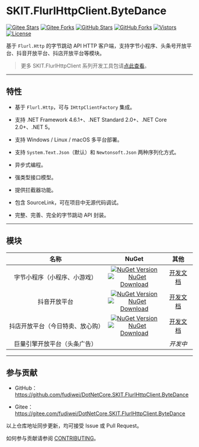 ﻿# SKIT.FlurlHttpClient.ByteDance

[![Gitee Stars](https://gitee.com/fudiwei/DotNetCore.SKIT.FlurlHttpClient.ByteDance/badge/star.svg?title=Stars)](https://gitee.com/fudiwei/DotNetCore.SKIT.FlurlHttpClient.ByteDance)
[![Gitee Forks](https://gitee.com/fudiwei/DotNetCore.SKIT.FlurlHttpClient.ByteDance/badge/fork.svg?title=Forks)](https://gitee.com/fudiwei/DotNetCore.SKIT.FlurlHttpClient.ByteDance)
[![GitHub Stars](https://img.shields.io/github/stars/fudiwei/DotNetCore.SKIT.FlurlHttpClient.ByteDance?logo=github&label=Stars)](https://github.com/fudiwei/DotNetCore.SKIT.FlurlHttpClient.ByteDance)
[![GitHub Forks](https://img.shields.io/github/forks/fudiwei/DotNetCore.SKIT.FlurlHttpClient.ByteDance?logo=github&label=Forks)](https://github.com/fudiwei/DotNetCore.SKIT.FlurlHttpClient.ByteDance)
[![Vistors](https://visitor-badge.laobi.icu/badge?page_id=fudiwei.DotNetCore.SKIT.FlurlHttpClient.ByteDance&title=Visitors)](https://github.com/fudiwei/DotNetCore.SKIT.FlurlHttpClient.ByteDance)
[![License](https://img.shields.io/github/license/fudiwei/DotNetCore.SKIT.FlurlHttpClient.ByteDance?label=License)](https://mit-license.org/)

基于 `Flurl.Http` 的字节跳动 API HTTP 客户端，支持字节小程序、头条号开放平台、抖音开放平台、抖店开放平台等模块。

> 更多 SKIT.FlurlHttpClient 系列开发工具包请[点此查看](https://github.com/fudiwei/DotNetCore.SKIT.FlurlHttpClient)。

---

## 特性

-   基于 `Flurl.Http`，可与 `IHttpClientFactory` 集成。

-   支持 .NET Framework 4.6.1+、.NET Standard 2.0+、.NET Core 2.0+、.NET 5。

-   支持 Windows / Linux / macOS 多平台部署。

-   支持 `System.Text.Json`（默认）和 `Newtonsoft.Json` 两种序列化方式。

-   异步式编程。

-   强类型接口模型。

-   提供拦截器功能。

-   包含 SourceLink，可在项目中无源代码调试。

-   完整、完善、完全的字节跳动 API 封装。

---

## 模块

|               名称               |                                                                                                                                                                                          NuGet                                                                                                                                                                                           |                  其他                   |
| :------------------------------: | :--------------------------------------------------------------------------------------------------------------------------------------------------------------------------------------------------------------------------------------------------------------------------------------------------------------------------------------------------------------------------------------: | :-------------------------------------: |
|   字节小程序（小程序、小游戏）   |     [![NuGet Version](https://img.shields.io/nuget/v/SKIT.FlurlHttpClient.ByteDance.MicroApp.svg?label=NuGet)](https://www.nuget.org/packages/SKIT.FlurlHttpClient.ByteDance.MicroApp) <br> [![NuGet Download](https://img.shields.io/nuget/dt/SKIT.FlurlHttpClient.ByteDance.MicroApp.svg?sanitize=true&label=Downloads)](https://www.nuget.org/packages/SKIT.FlurlHttpClient.ByteDance.MicroApp)     |  [开发文档](./docs/MicroApp/README.md)  |
|           抖音开放平台           |         [![NuGet Version](https://img.shields.io/nuget/v/SKIT.FlurlHttpClient.ByteDance.TikTok.svg?label=NuGet)](https://www.nuget.org/packages/SKIT.FlurlHttpClient.ByteDance.TikTok) <br> [![NuGet Download](https://img.shields.io/nuget/dt/SKIT.FlurlHttpClient.ByteDance.TikTok.svg?sanitize=true&label=Downloads)](https://www.nuget.org/packages/SKIT.FlurlHttpClient.ByteDance.TikTok)         |   [开发文档](./docs/TikTok/README.md)   |
| 抖店开放平台（今日特卖、放心购） | [![NuGet Version](https://img.shields.io/nuget/v/SKIT.FlurlHttpClient.ByteDance.TikTokShop.svg?label=NuGet)](https://www.nuget.org/packages/SKIT.FlurlHttpClient.ByteDance.TikTokShop) <br> [![NuGet Download](https://img.shields.io/nuget/dt/SKIT.FlurlHttpClient.ByteDance.TikTokShop.svg?sanitize=true&label=Downloads)](https://www.nuget.org/packages/SKIT.FlurlHttpClient.ByteDance.TikTokShop) | [开发文档](./docs/TikTokShop/README.md) |
|   巨量引擎开放平台（头条广告）   |                                                                                                                                                                                                                                                                                                                                                                                          |                _开发中_                 |

---

## 参与贡献

-   GitHub：https://github.com/fudiwei/DotNetCore.SKIT.FlurlHttpClient.ByteDance

-   Gitee：https://gitee.com/fudiwei/DotNetCore.SKIT.FlurlHttpClient.ByteDance

以上仓库地址同步更新，均可接受 Issue 或 Pull Request。

如何参与贡献请参阅 [CONTRIBUTING](./CONTRIBUTING.md)。
